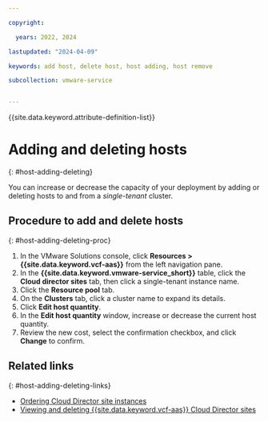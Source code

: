 ```yaml
---

copyright:

  years: 2022, 2024

lastupdated: "2024-04-09"

keywords: add host, delete host, host adding, host remove

subcollection: vmware-service


---
```


{{site.data.keyword.attribute-definition-list}}

# Adding and deleting hosts
{: #host-adding-deleting}

You can increase or decrease the capacity of your deployment by adding or deleting hosts to and from a *single-tenant* cluster.

## Procedure to add and delete hosts
{: #host-adding-deleting-proc}

1. In the VMware Solutions console, click **Resources > {{site.data.keyword.vcf-aas}}** from the left navigation pane.
2. In the **{{site.data.keyword.vmware-service_short}}** table, click the **Cloud director sites** tab, then click a single-tenant instance name.
3. Click the **Resource pool** tab.
4. On the **Clusters** tab, click a cluster name to expand its details.
5. Click **Edit host quantity**.
6. In the **Edit host quantity** window, increase or decrease the current host quantity.
7. Review the new cost, select the confirmation checkbox, and click **Change** to confirm.

## Related links
{: #host-adding-deleting-links}

* [Ordering Cloud Director site instances](/docs/vmware-service?topic=vmware-service-tenant-ordering)
* [Viewing and deleting {{site.data.keyword.vcf-aas}} Cloud Director sites](/docs/vmware-service?topic=vmware-service-tenant-viewing-sites)
